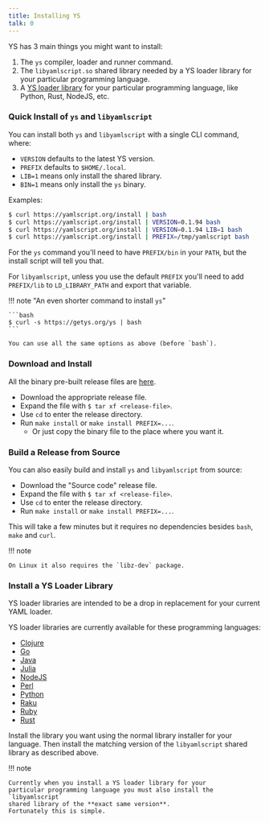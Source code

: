 ```yaml
---
title: Installing YS
talk: 0
---
```


YS has 3 main things you might want to install:

1. The `ys` compiler, loader and runner command.
2. The `libyamlscript.so` shared library needed by a YS loader library for your
   particular programming language.
3. A [YS loader library](bindings.md#currently-available-libraries) for your
   particular programming language, like Python, Rust, NodeJS, etc.


### Quick Install of `ys` and `libyamlscript`

You can install both `ys` and `libyamlscript` with a single CLI command, where:

* `VERSION` defaults to the latest YS version.
* `PREFIX` defaults to `$HOME/.local`.
* `LIB=1` means only install the shared library.
* `BIN=1` means only install the `ys` binary.

Examples:
```bash
$ curl https://yamlscript.org/install | bash
$ curl https://yamlscript.org/install | VERSION=0.1.94 bash
$ curl https://yamlscript.org/install | VERSION=0.1.94 LIB=1 bash
$ curl https://yamlscript.org/install | PREFIX=/tmp/yamlscript bash
```

For the `ys` command you'll need to have `PREFIX/bin` in your `PATH`, but the
install script will tell you that.

For `libyamlscript`, unless you use the default `PREFIX` you'll need to add
`PREFIX/lib` to `LD_LIBRARY_PATH` and export that variable.

!!! note "An even shorter command to install `ys`"

    ```bash
    $ curl -s https://getys.org/ys | bash
    ```

    You can use all the same options as above (before `bash`).


<!--
### Temporary Test Install

If you just want to try out the `ys` command but not install it permanently, you
can run this (in Bash and Zsh only):
```bash
$ source <(curl https://yamlscript.org/try-ys)
```

This will install the `ys` binary under `/tmp/` and add the directory to you
current shell's `PATH`.
It will only be available for the duration of the shell session that you run it
in.
-->


### Download and Install

All the binary pre-built release files are
[here](https://github.com/yaml/yamlscript/releases).

* Download the appropriate release file.
* Expand the file with `$ tar xf <release-file>`.
* Use `cd` to enter the release directory.
* Run `make install` or `make install PREFIX=...`.
  * Or just copy the binary file to the place where you want it.


### Build a Release from Source

You can also easily build and install `ys` and `libyamlscript` from source:

* Download the "Source code" release file.
* Expand the file with `$ tar xf <release-file>`.
* Use `cd` to enter the release directory.
* Run `make install` or `make install PREFIX=...`.

This will take a few minutes but it requires no dependencies besides `bash`,
`make` and `curl`.

!!! note

    On Linux it also requires the `libz-dev` package.


### Install a YS Loader Library

YS loader libraries are intended to be a  drop in replacement for your
current YAML loader.

YS loader libraries are currently available for these programming
languages:

* [Clojure](https://clojars.org/org.yamlscript/clj-yamlscript)
* [Go](https://github.com/yaml/yamlscript-go)
* [Java](https://clojars.org/org.yamlscript/yamlscript)
* [Julia](https://juliahub.com/ui/Packages/General/YAMLScript)
* [NodeJS](https://www.npmjs.com/package/@yaml/yamlscript)
* [Perl](https://metacpan.org/pod/YAMLScript)
* [Python](https://pypi.org/project/yamlscript/)
* [Raku](https://raku.land/zef:ingy/YAMLScript)
* [Ruby](https://rubygems.org/gems/yamlscript)
* [Rust](https://crates.io/crates/yamlscript)

Install the library you want using the normal library installer for your
language.
Then install the matching version of the `libyamlscript` shared library as
described above.

!!! note

    Currently when you install a YS loader library for your
    particular programming language you must also install the `libyamlscript`
    shared library of the **exact same version**.
    Fortunately this is simple.

